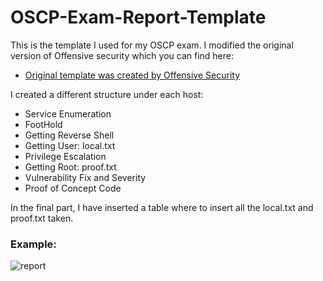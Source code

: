 # OSCP-Exam-Report-Template

This is the template I used for my OSCP exam.
I modified the original version of Offensive security which you can find here:

- [Original template was created by Offensive Security](https://www.offensive-security.com/pwk-online/PWKv1-REPORT.doc)

I created a different structure under each host:
- Service Enumeration
- FootHold
- Getting Reverse Shell
- Getting User: local.txt
- Privilege Escalation
- Getting Root: proof.txt
- Vulnerability Fix and Severity
- Proof of Concept Code

In the final part, I have inserted a table where to insert all the local.txt and proof.txt taken.

### Example: 
![report](https://user-images.githubusercontent.com/86606985/183601370-2c434657-f8b2-45c1-abb7-89b7e5ddc05d.PNG)
